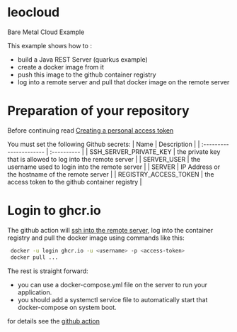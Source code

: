 # leocloud
Bare Metal Cloud Example

This example shows how to :
- build a Java REST Server (quarkus example)
- create a docker image from it
- push this image to the github container registry
- log into a remote server and pull that docker image on the remote server


Preparation of your repository
===

Before continuing read [Creating a personal access token](https://docs.github.com/en/authentication/keeping-your-account-and-data-secure/creating-a-personal-access-token)


You must set the following Github secrets: 
| Name                    | Description     |
| :---------------------- | :---------- |
| SSH_SERVER_PRIVATE_KEY | the private key that is allowed to log into the remote server  |
| SERVER_USER            | the username used to login into the remote server              |
| SERVER                 | IP Address or the hostname of the remote server                |
| REGISTRY_ACCESS_TOKEN  | the access token to the github container registry              |

Login to ghcr.io
===

The github action will [ssh into the remote server](https://github.com/caberger/install-ssh-key), log into the container registry
and pull the docker image using commands like this:

~~~bash
 docker -u login ghcr.io -u <username> -p <access-token>
 docker pull ...
~~~


The rest is straight forward: 
- you can use a docker-compose.yml file on the server to run your application.
- you should add a systemctl service file to automatically start that docker-compose on system boot.

for details see the [github action](.github/workflows/ci-cd.yml)
